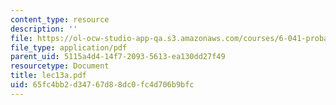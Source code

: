 ```yaml
---
content_type: resource
description: ''
file: https://ol-ocw-studio-app-qa.s3.amazonaws.com/courses/6-041-probabilistic-systems-analysis-and-applied-probability-spring-2006/65fc4bb2d34767d88dc0fc4d706b9bfc_lec13a.pdf
file_type: application/pdf
parent_uid: 5115a4d4-14f7-2093-5613-ea130dd27f49
resourcetype: Document
title: lec13a.pdf
uid: 65fc4bb2-d347-67d8-8dc0-fc4d706b9bfc
---
```

